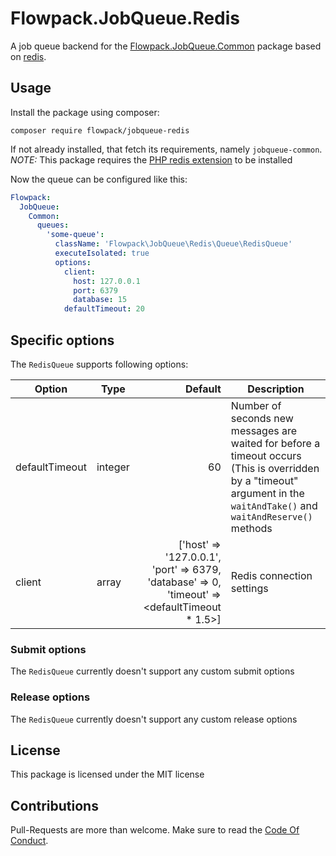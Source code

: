 # Flowpack.JobQueue.Redis

A job queue backend for the [Flowpack.JobQueue.Common](https://github.com/Flowpack/jobqueue-common) package based on [redis](http://redis.io/).

## Usage

Install the package using composer:

```
composer require flowpack/jobqueue-redis
```

If not already installed, that fetch its requirements, namely `jobqueue-common`.
*NOTE:* This package requires the [PHP redis extension](https://github.com/phpredis/phpredis) to be installed

Now the queue can be configured like this:

```yaml
Flowpack:
  JobQueue:
    Common:
      queues:
        'some-queue':
          className: 'Flowpack\JobQueue\Redis\Queue\RedisQueue'
          executeIsolated: true
          options:
            client:
              host: 127.0.0.1
              port: 6379
              database: 15
            defaultTimeout: 20
```

## Specific options


The `RedisQueue` supports following options:

| Option                  | Type    | Default                                                                                       | Description                              |
| ----------------------- |---------| ---------------------------------------------------------------------------------------------:| ---------------------------------------- |
| defaultTimeout          | integer | 60                                                                                            | Number of seconds new messages are waited for before a timeout occurs (This is overridden by a "timeout" argument in the `waitAndTake()` and `waitAndReserve()` methods |
| client                  | array   | ['host' => '127.0.0.1', 'port' => 6379, 'database' => 0, 'timeout' => <defaultTimeout * 1.5>] | Redis connection settings |

### Submit options

The `RedisQueue` currently doesn't support any custom submit options

### Release options

The `RedisQueue` currently doesn't support any custom release options

## License

This package is licensed under the MIT license

## Contributions

Pull-Requests are more than welcome. Make sure to read the [Code Of Conduct](CodeOfConduct.rst).